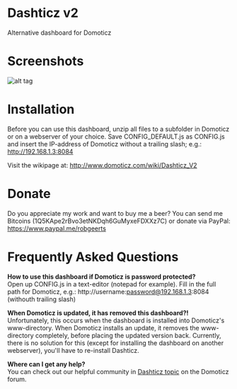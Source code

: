 # Dashticz v2
Alternative dashboard for Domoticz




# Screenshots
![alt tag](http://i.imgur.com/9DBcpNd.jpg)




# Installation
Before you can use this dashboard, unzip all files to a subfolder in Domoticz or on a webserver of your choice.
Save CONFIG_DEFAULT.js as CONFIG.js and insert the IP-address of Domoticz without a trailing slash; e.g.: http://192.168.1.3:8084


Visit the wikipage at: http://www.domoticz.com/wiki/Dashticz_V2




# Donate
Do you appreciate my work and want to buy me a beer? You can send me Bitcoins (1Q5KApe2rBvo3etNKDqh6GuMyxeFDXXz7C) or donate via PayPal: https://www.paypal.me/robgeerts




# Frequently Asked Questions

<b>How to use this dashboard if Domoticz is password protected?</b><br />
Open up CONFIG.js in a text-editor (notepad for example).
Fill in the full path for Domoticz, e.g.: http://username:password@192.168.1.3:8084 (withouth trailing slash)

<b>When Domoticz is updated, it has removed this dashboard?!</b><br />
Unfortunately, this occurs when the dashboard is installed into Domoticz's www-directory.
When Domoticz installs an update, it removes the www-directory completely, before placing the updated version back. Currently, there is no solution for this (except for installing the dashboard on another webserver), you'll have to re-install Dashticz.

<b>Where can I get any help?</b><br />
You can check out our helpful community in [Dashticz topic](https://www.domoticz.com/forum/viewtopic.php?f=8&t=16526) on the Domoticz forum.
